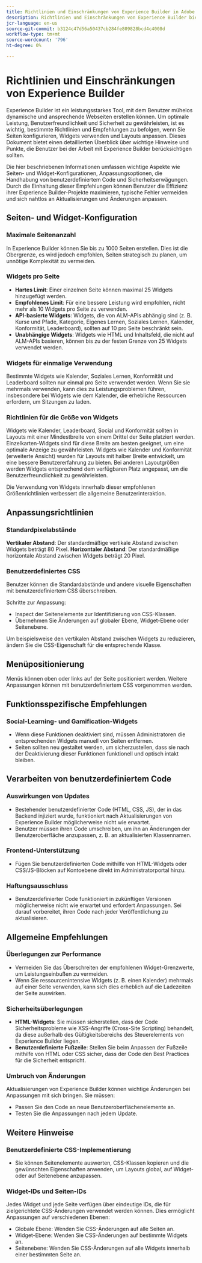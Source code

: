 ```yaml
---
title: Richtlinien und Einschränkungen von Experience Builder in Adobe Learning Manager
description: Richtlinien und Einschränkungen von Experience Builder bieten Teilnehmern, die KI-gestützte Algorithmen verwenden, personalisierte Kurs- und Inhaltsvorschläge.
jcr-language: en-us
source-git-commit: b3124c47d56a50437cb284fe809828bcd4c4008d
workflow-type: tm+mt
source-wordcount: '796'
ht-degree: 0%

---
```



# Richtlinien und Einschränkungen von Experience Builder

Experience Builder ist ein leistungsstarkes Tool, mit dem Benutzer mühelos dynamische und ansprechende Webseiten erstellen können. Um optimale Leistung, Benutzerfreundlichkeit und Sicherheit zu gewährleisten, ist es wichtig, bestimmte Richtlinien und Empfehlungen zu befolgen, wenn Sie Seiten konfigurieren, Widgets verwenden und Layouts anpassen. Dieses Dokument bietet einen detaillierten Überblick über wichtige Hinweise und Punkte, die Benutzer bei der Arbeit mit Experience Builder berücksichtigen sollten.

Die hier beschriebenen Informationen umfassen wichtige Aspekte wie Seiten- und Widget-Konfigurationen, Anpassungsoptionen, die Handhabung von benutzerdefiniertem Code und Sicherheitserwägungen. Durch die Einhaltung dieser Empfehlungen können Benutzer die Effizienz ihrer Experience Builder-Projekte maximieren, typische Fehler vermeiden und sich nahtlos an Aktualisierungen und Änderungen anpassen.

## Seiten- und Widget-Konfiguration

### Maximale Seitenanzahl

In Experience Builder können Sie bis zu 1000 Seiten erstellen. Dies ist die Obergrenze, es wird jedoch empfohlen, Seiten strategisch zu planen, um unnötige Komplexität zu vermeiden.

### Widgets pro Seite

* **Hartes Limit**: Einer einzelnen Seite können maximal 25 Widgets hinzugefügt werden.
* **Empfohlenes Limit**: Für eine bessere Leistung wird empfohlen, nicht mehr als 10 Widgets pro Seite zu verwenden.
* **API-basierte Widgets**: Widgets, die von ALM-APIs abhängig sind (z. B. Kurse und Pfade, Kategorie, Eigenes Lernen, Soziales Lernen, Kalender, Konformität, Leaderboard), sollten auf 10 pro Seite beschränkt sein.
* **Unabhängige Widgets**: Widgets wie HTML und Inhaltsfeld, die nicht auf ALM-APIs basieren, können bis zu der festen Grenze von 25 Widgets verwendet werden.

### Widgets für einmalige Verwendung

Bestimmte Widgets wie Kalender, Soziales Lernen, Konformität und Leaderboard sollten nur einmal pro Seite verwendet werden. Wenn Sie sie mehrmals verwenden, kann dies zu Leistungsproblemen führen, insbesondere bei Widgets wie dem Kalender, die erhebliche Ressourcen erfordern, um Sitzungen zu laden.

### Richtlinien für die Größe von Widgets

Widgets wie Kalender, Leaderboard, Social und Konformität sollten in Layouts mit einer Mindestbreite von einem Drittel der Seite platziert werden. Einzelkarten-Widgets sind für diese Breite am besten geeignet, um eine optimale Anzeige zu gewährleisten. Widgets wie Kalender und Konformität (erweiterte Ansicht) wurden für Layouts mit halber Breite entwickelt, um eine bessere Benutzererfahrung zu bieten. Bei anderen Layoutgrößen werden Widgets entsprechend dem verfügbaren Platz angepasst, um die Benutzerfreundlichkeit zu gewährleisten.

Die Verwendung von Widgets innerhalb dieser empfohlenen Größenrichtlinien verbessert die allgemeine Benutzerinteraktion.

## Anpassungsrichtlinien

### Standardpixelabstände

**Vertikaler Abstand**: Der standardmäßige vertikale Abstand zwischen Widgets beträgt 80 Pixel.
**Horizontaler Abstand**: Der standardmäßige horizontale Abstand zwischen Widgets beträgt 20 Pixel.

### Benutzerdefiniertes CSS

Benutzer können die Standardabstände und andere visuelle Eigenschaften mit benutzerdefiniertem CSS überschreiben.

Schritte zur Anpassung:

* Inspect der Seitenelemente zur Identifizierung von CSS-Klassen.
* Übernehmen Sie Änderungen auf globaler Ebene, Widget-Ebene oder Seitenebene.

Um beispielsweise den vertikalen Abstand zwischen Widgets zu reduzieren, ändern Sie die CSS-Eigenschaft für die entsprechende Klasse.

## Menüpositionierung

Menüs können oben oder links auf der Seite positioniert werden. Weitere Anpassungen können mit benutzerdefiniertem CSS vorgenommen werden.

## Funktionsspezifische Empfehlungen

### Social-Learning- und Gamification-Widgets

* Wenn diese Funktionen deaktiviert sind, müssen Administratoren die entsprechenden Widgets manuell von Seiten entfernen.
* Seiten sollten neu gestaltet werden, um sicherzustellen, dass sie nach der Deaktivierung dieser Funktionen funktionell und optisch intakt bleiben.

## Verarbeiten von benutzerdefiniertem Code

### Auswirkungen von Updates

* Bestehender benutzerdefinierter Code (HTML, CSS, JS), der in das Backend injiziert wurde, funktioniert nach Aktualisierungen von Experience Builder möglicherweise nicht wie erwartet.
* Benutzer müssen ihren Code umschreiben, um ihn an Änderungen der Benutzeroberfläche anzupassen, z. B. an aktualisierten Klassennamen.

### Frontend-Unterstützung

* Fügen Sie benutzerdefinierten Code mithilfe von HTML-Widgets oder CSS/JS-Blöcken auf Kontoebene direkt im Administratorportal hinzu.

### Haftungsausschluss

* Benutzerdefinierter Code funktioniert in zukünftigen Versionen möglicherweise nicht wie erwartet und erfordert Anpassungen. Sei darauf vorbereitet, ihren Code nach jeder Veröffentlichung zu aktualisieren.

## Allgemeine Empfehlungen

### Überlegungen zur Performance

* Vermeiden Sie das Überschreiten der empfohlenen Widget-Grenzwerte, um Leistungseinbußen zu vermeiden.
* Wenn Sie ressourcenintensive Widgets (z. B. einen Kalender) mehrmals auf einer Seite verwenden, kann sich dies erheblich auf die Ladezeiten der Seite auswirken.

### Sicherheitsüberlegungen

* **HTML-Widgets**: Sie müssen sicherstellen, dass der Code Sicherheitsprobleme wie XSS-Angriffe (Cross-Site Scripting) behandelt, da diese außerhalb des Gültigkeitsbereichs des Steuerelements von Experience Builder liegen.
* **Benutzerdefinierte Fußzeile**: Stellen Sie beim Anpassen der Fußzeile mithilfe von HTML oder CSS sicher, dass der Code den Best Practices für die Sicherheit entspricht.

### Umbruch von Änderungen

Aktualisierungen von Experience Builder können wichtige Änderungen bei Anpassungen mit sich bringen. Sie müssen:

* Passen Sie den Code an neue Benutzeroberflächenelemente an.
* Testen Sie die Anpassungen nach jedem Update.

## Weitere Hinweise

### Benutzerdefinierte CSS-Implementierung

* Sie können Seitenelemente auswerten, CSS-Klassen kopieren und die gewünschten Eigenschaften anwenden, um Layouts global, auf Widget- oder auf Seitenebene anzupassen.

### Widget-IDs und Seiten-IDs

Jedes Widget und jede Seite verfügen über eindeutige IDs, die für zielgerichtete CSS-Änderungen verwendet werden können. Dies ermöglicht Anpassungen auf verschiedenen Ebenen:

* Globale Ebene: Wenden Sie CSS-Änderungen auf alle Seiten an.
* Widget-Ebene: Wenden Sie CSS-Änderungen auf bestimmte Widgets an.
* Seitenebene: Wenden Sie CSS-Änderungen auf alle Widgets innerhalb einer bestimmten Seite an.










